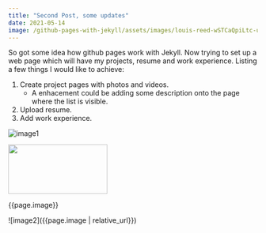 ```yaml
---
title: "Second Post, some updates"
date: 2021-05-14
image: /github-pages-with-jekyll/assets/images/louis-reed-wSTCaQpiLtc-unsplash.jpg
---
```

So got some idea how github pages work with Jekyll. Now trying to set up a web page which will have my projects, resume and work experience.
Listing a few things I would like to achieve:
1. Create project pages with photos and videos.
    - A enhacement could be adding some description onto the page where the list is visible.
2. Upload resume.
3. Add work experience.

![image1]({{page.image}})

<img src="./github-pages-with-jekyll/assets/images/louis-reed-wSTCaQpiLtc-unsplash.jpg" width="200" height="100"/>

{{page.image}}

![image2]({{page.image | relative_url}})